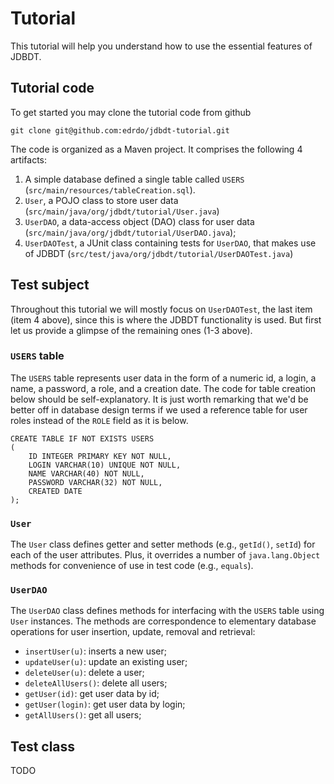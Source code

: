 # Tutorial

This tutorial will help you understand how to use the essential
features of JDBDT. 


## Tutorial code

To get started you may clone the tutorial code from github
	
	git clone git@github.com:edrdo/jdbdt-tutorial.git
	
The code is organized as a Maven project. It comprises the following 4 artifacts:

1. A simple database defined a single table called `USERS`
(`src/main/resources/tableCreation.sql`).	
2. `User`, a POJO class to store user data (`src/main/java/org/jdbdt/tutorial/User.java`)
3. `UserDAO`,  a data-access object (DAO) class for user data (`src/main/java/org/jdbdt/tutorial/UserDAO.java`);
4. `UserDAOTest`, a JUnit class containing tests for `UserDAO`, that makes use of JDBDT (`src/test/java/org/jdbdt/tutorial/UserDAOTest.java`)

## Test subject

Throughout this tutorial we will mostly focus on `UserDAOTest`, the last item (item 4 above), since this is where the JDBDT functionality is used. But first let us provide
a glimpse of the remaining ones (1-3 above).

### `USERS` table 

The `USERS` table represents user data in the form of a numeric id, a login, a name,
a password, a role, and a creation date. The code for table creation below should be 
self-explanatory. It is just worth remarking that we'd be better off in database design terms if we used a reference table for user roles instead of the `ROLE` field as it is below.

	CREATE TABLE IF NOT EXISTS USERS 
	(
        ID INTEGER PRIMARY KEY NOT NULL,
        LOGIN VARCHAR(10) UNIQUE NOT NULL,
        NAME VARCHAR(40) NOT NULL,
        PASSWORD VARCHAR(32) NOT NULL,
        CREATED DATE
	);
	
### `User`  

The `User` class defines getter and setter methods (e.g., `getId()`, `setId`) for each of the user attributes. Plus, it overrides a number of `java.lang.Object` methods for convenience of use in test code (e.g., `equals`). 

### `UserDAO` 

The `UserDAO` class defines methods for interfacing with the `USERS` table 
using `User` instances. The methods are correspondence to elementary database operations
for user insertion, update, removal and retrieval:

* `insertUser(u)`: inserts a new user;
* `updateUser(u)`: update an existing user;
* `deleteUser(u)`: delete a user;
* `deleteAllUsers()`: delete all users;
* `getUser(id)`: get user data by id;
* `getUser(login)`: get user data by login; 
* `getAllUsers()`: get all users;

## Test class

TODO

